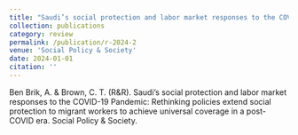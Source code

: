 ```yaml
---
title: "Saudi’s social protection and labor market responses to the COVID-19 Pandemic: Rethinking policies extend social protection to migrant workers to achieve universal coverage in a post-COVID era"
collection: publications
category: review
permalink: /publication/r-2024-2
venue: 'Social Policy & Society'
date: 2024-01-01
citation: ''
---
```


Ben Brik, A. & Brown, C. T. (R&R). Saudi’s social protection and labor market responses to the COVID-19 Pandemic: Rethinking policies extend social protection to migrant workers to achieve universal coverage in a post-COVID era. Social Policy & Society.
